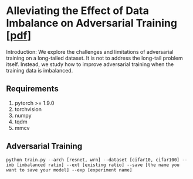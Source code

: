 # Alleviating the Effect of Data Imbalance on Adversarial Training [[pdf](https://arxiv.org/abs/2307.10205)]

Introduction: We explore the challenges and limitations of adversarial training on a long-tailed dataset. It is not to address the long-tail problem itself. Instead, we study how to improve adversarial training when the training data is imbalanced.


## Requirements
1. pytorch >= 1.9.0
2. torchvision
3. numpy
4. tqdm
5. mmcv

## Adversarial Training

``python train.py --arch [resnet, wrn]
--dataset [cifar10, cifar100] --imb [imbalanced ratio] --ext [existing ratio]
--save [the name you want to save your model]
--exp [experiment name]``




